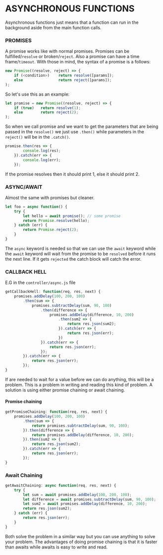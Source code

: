 # ASYNCHRONOUS FUNCTIONS
Asynchronous functions just means that a function can run in the background aside from the main function calls.
### PROMISES
A promise works like with normal promises. Promises can be fulfilled/`resolve` or broken/`reject`. Also a promise can have a time frame/`timeout`.
With those in mind, the syntax of a promise is a follows:
```javascript
new Promise((resolve, reject) => {
    if (<condition>)    return resolve([params]);
    else                return reject([params]);
);
```
So let's use this as an example:
```javascript
let promise = new Promise((resolve, reject) => {
    if (true)   return resolve(1);
    else        return reject(2);
);
```
So when we call promise and we want to get the parameters that are being passed in the `resolve()` we just use `.then()` while parameters in the `reject()` will be in the `.catch()`.
```javascript
promise.then(res => {
        console.log(res);
    }).catch(err => {
        console.log(err);
    });
```
If the promise resolves then it should print 1, else it should print 2.
### ASYNC/AWAIT
Almost the same with promises but cleaner.
```javascript
let foo = async function() {
    try {
        let hello = await promise(); // some promise
        return Promise.resolve(hello);
    } catch (err) {
        return Promise.reject(2);
    }
}
```
The `async` keyword is needed so that we can use the `await` keyword while the `await` keyword will wait from the promise to be `resolved` before it runs the next line. If it gets `rejected` the catch block will catch the error.
### CALLBACK HELL
E.G in the `controller/async.js` file
```javascript
getCallbackHell: function(req, res, next) {
    promises.addDelay(100, 200, 100)
        .then(sum => {
            promises.subtractDelay(sum, 90, 100)
                .then(difference => {
                    promises.addDelay(difference, 10, 200)
                        .then(sum2 => {
                            return res.json(sum2);
                        }).catch(err => {
                            return res.json(err);
                        })
                }).catch(err => {
                    return res.json(err);
                });
        }).catch(err => {
            return res.json(err);
        });
}
```
If are needed to wait for a value before we can do anything, this will be a problem. This is a problem in writing and reading this kind of problem. A solution is using either promise chaining or await chaining.
#### Promise chaining
```javascript
getPromiseChaining: function(req, res, next) {
    promises.addDelay(100, 200, 100)
        .then(sum => {
            return promises.subtractDelay(sum, 90, 100);
        }).then(difference => {
            return promises.addDelay(difference, 10, 200);
        }).then(sum2 => {
            return res.json(sum2);
        }).catch(err => {
            return res.json(err);
        });
}
```
### Await Chaining
```javascript
getAwaitChaining: async function(req, res, next) {
    try {
        let sum = await promises.addDelay(100, 200, 100);
        let difference = await promises.subtractDelay(sum, 90, 100);
        let sum2 = await promises.addDelay(difference, 10, 200);
        return res.json(sum2);
    } catch (err) {
        return res.json(err);
    }
}
```
Both solve the problem in a similar way but you can use anything to solve your problem. The advantages of doing promise chaining is that it is faster than awaits while awaits is easy to write and read.